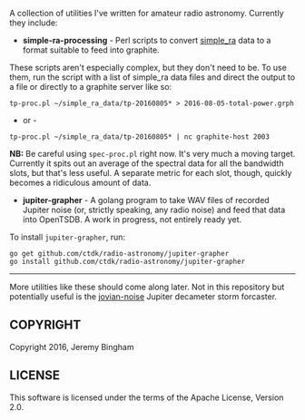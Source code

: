 A collection of utilities I've written for amateur radio astronomy. Currently they include:

* **simple-ra-processing** - Perl scripts to convert [simple_ra](https://github.com/patchvonbraun/simple_ra) data to a format suitable to feed into graphite.

These scripts aren't especially complex, but they don't need to be. To use them, run the script with a list of simple_ra data files and direct the output to a file or directly to a graphite server like so:

`tp-proc.pl ~/simple_ra_data/tp-20160805* > 2016-08-05-total-power.grph`

- or -

`tp-proc.pl ~/simple_ra_data/tp-20160805* | nc graphite-host 2003`

**NB:** Be careful using `spec-proc.pl` right now. It's very much a moving target. Currently it spits out an average of the spectral data for all the bandwidth slots, but that's less useful. A separate metric for each slot, though, quickly becomes a ridiculous amount of data.

* **jupiter-grapher** - A golang program to take WAV files of recorded Jupiter noise (or, strictly speaking, any radio noise) and feed that data into OpenTSDB. A work in progress, not entirely ready yet.

To install `jupiter-grapher`, run:

```
go get github.com/ctdk/radio-astronomy/jupiter-grapher
go install github.com/ctdk/radio-astronomy/jupiter-grapher
```

----------

More utilities like these should come along later. Not in this repository but potentially useful is the [jovian-noise](https://github.com/ctdk/jovian-noise) Jupiter decameter storm forcaster.

## COPYRIGHT

Copyright 2016, Jeremy Bingham

## LICENSE

This software is licensed under the terms of the Apache License, Version 2.0.
